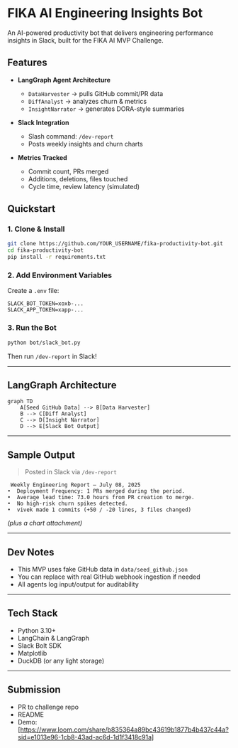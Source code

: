 # FIKA AI Engineering Insights Bot

An AI-powered productivity bot that delivers engineering performance insights in Slack, built for the FIKA AI MVP Challenge.

## Features

* **LangGraph Agent Architecture**

  * `DataHarvester` → pulls GitHub commit/PR data
  * `DiffAnalyst` → analyzes churn & metrics
  * `InsightNarrator` → generates DORA-style summaries
* **Slack Integration**

  * Slash command: `/dev-report`
  * Posts weekly insights and churn charts
* **Metrics Tracked**

  * Commit count, PRs merged
  * Additions, deletions, files touched
  * Cycle time, review latency (simulated)



## Quickstart

### 1. Clone & Install

```bash
git clone https://github.com/YOUR_USERNAME/fika-productivity-bot.git
cd fika-productivity-bot
pip install -r requirements.txt
```

### 2. Add Environment Variables

Create a `.env` file:

```
SLACK_BOT_TOKEN=xoxb-...
SLACK_APP_TOKEN=xapp-...
```

### 3. Run the Bot

```bash
python bot/slack_bot.py
```

Then run `/dev-report` in Slack!

---

## LangGraph Architecture

```mermaid
graph TD
    A[Seed GitHub Data] --> B[Data Harvester]
    B --> C[Diff Analyst]
    C --> D[Insight Narrator]
    D --> E[Slack Bot Output]
```

---

##  Sample Output

> Posted in Slack via `/dev-report`

```
 Weekly Engineering Report — July 08, 2025
•  Deployment Frequency: 1 PRs merged during the period.
•  Average lead time: 73.0 hours from PR creation to merge.
•  No high-risk churn spikes detected.
•  vivek made 1 commits (+50 / -20 lines, 3 files changed)
```

*(plus a chart attachment)*

---

## Dev Notes

* This MVP uses fake GitHub data in `data/seed_github.json`
* You can replace with real GitHub webhook ingestion if needed
* All agents log input/output for auditability

---

## Tech Stack

* Python 3.10+
* LangChain & LangGraph
* Slack Bolt SDK
* Matplotlib
* DuckDB (or any light storage)

---

## Submission

* PR to challenge repo 
* README 
* Demo: \[https://www.loom.com/share/b835364a89bc43619b1877b4b437c44a?sid=e1013e96-1cb8-43ad-ac6d-1d1f3418c91a]

